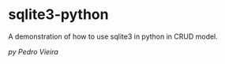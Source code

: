 # sqlite3-python

A demonstration of how to use sqlite3 in python in CRUD model.

*py Pedro Vieira*

